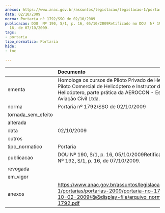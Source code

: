 ```yaml
---
anexos: https://www.anac.gov.br/assuntos/legislacao/legislacao-1/portarias/portarias-2009/portaria-no-1792-sso-de-10-02-2009/@@display-file/arquivo_norma/PA2009-1792.pdf
data: 02/10/2009
norma: Portaria nº 1792/SSO de 02/10/2009
publicacao: DOU  Nº 190, S/1, p. 16, 05/10/2009Retificado no DOU  Nº 192, S/1, p.
  16, de 07/10/2009.
tags:
- portaria
tipo_normatico: Portaria
hide: 
- toc 
 
---
```


|                    | Documento                                                                                                                                                                        |
|:-------------------|:---------------------------------------------------------------------------------------------------------------------------------------------------------------------------------|
| ementa             | Homologa os cursos de Piloto Privado de Helicóptero, Piloto Comercial de Helicóptero e Instrutor de Voo de Helicóptero, parte prática da AEROCON - Escola de Aviação Civil Ltda. |
| norma              | Portaria nº 1792/SSO de 02/10/2009                                                                                                                                               |
| tornada_sem_efeito |                                                                                                                                                                                  |
| alterada           |                                                                                                                                                                                  |
| data               | 02/10/2009                                                                                                                                                                       |
| outros             |                                                                                                                                                                                  |
| tipo_normatico     | Portaria                                                                                                                                                                         |
| publicacao         | DOU  Nº 190, S/1, p. 16, 05/10/2009Retificado no DOU  Nº 192, S/1, p. 16, de 07/10/2009.                                                                                         |
| revogada           |                                                                                                                                                                                  |
| em_vigor           |                                                                                                                                                                                  |
| anexos             | https://www.anac.gov.br/assuntos/legislacao/legislacao-1/portarias/portarias-2009/portaria-no-1792-sso-de-10-02-2009/@@display-file/arquivo_norma/PA2009-1792.pdf                |